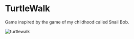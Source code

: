 # TurtleWalk

Game inspired by the game of my childhood called Snail Bob.

![turtlewalk](https://user-images.githubusercontent.com/52735242/201197526-ef2121b5-050f-4452-aa15-51bf4adb7022.png)
